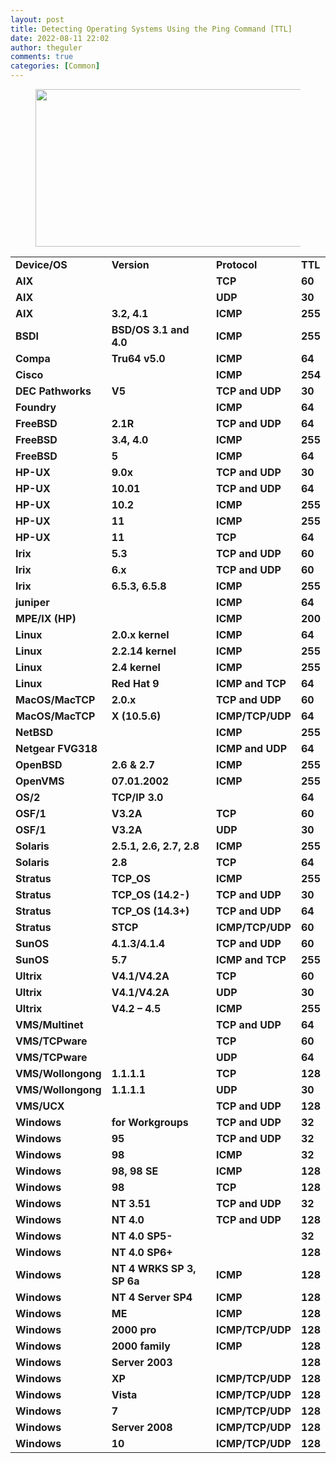```yaml
---
layout: post
title: Detecting Operating Systems Using the Ping Command [TTL]
date: 2022-08-11 22:02
author: theguler
comments: true
categories: [Common]
---
```

<!-- wp:image {"id":2148,"width":449,"height":252,"sizeSlug":"large","linkDestination":"none"} -->
<figure class="wp-block-image size-large is-resized"><img src="https://theguler.wordpress.com/wp-content/uploads/2022/02/powershell-as-admin.webp?w=1024" alt="" class="wp-image-2148" width="449" height="252" /></figure>
<!-- /wp:image -->

<table>
<tbody>
<tr>
<td><strong>Device/OS</strong></td>
<td><strong>Version</strong></td>
<td><strong>Protocol</strong></td>
<td><strong>TTL</strong></td>
</tr>
<tr>
<td><strong>AIX</strong></td>
<td>&nbsp;</td>
<td><strong>TCP</strong></td>
<td><strong>60</strong></td>
</tr>
<tr>
<td><strong>AIX</strong></td>
<td>&nbsp;</td>
<td><strong>UDP</strong></td>
<td><strong>30</strong></td>
</tr>
<tr>
<td><strong>AIX</strong></td>
<td><strong>3.2, 4.1</strong></td>
<td><strong>ICMP</strong></td>
<td><strong>255</strong></td>
</tr>
<tr>
<td><strong>BSDI</strong></td>
<td><strong>BSD/OS 3.1 and 4.0</strong></td>
<td><strong>ICMP</strong></td>
<td><strong>255</strong></td>
</tr>
<tr>
<td><strong>Compa</strong></td>
<td><strong>Tru64 v5.0</strong></td>
<td><strong>ICMP</strong></td>
<td><strong>64</strong></td>
</tr>
<tr>
<td><strong>Cisco</strong></td>
<td>&nbsp;</td>
<td><strong>ICMP</strong></td>
<td><strong>254</strong></td>
</tr>
<tr>
<td><strong>DEC Pathworks</strong></td>
<td><strong>V5</strong></td>
<td><strong>TCP and UDP</strong></td>
<td><strong>30</strong></td>
</tr>
<tr>
<td><strong>Foundry</strong></td>
<td>&nbsp;</td>
<td><strong>ICMP</strong></td>
<td><strong>64</strong></td>
</tr>
<tr>
<td><strong>FreeBSD</strong></td>
<td><strong>2.1R</strong></td>
<td><strong>TCP and UDP</strong></td>
<td><strong>64</strong></td>
</tr>
<tr>
<td><strong>FreeBSD</strong></td>
<td><strong>3.4, 4.0</strong></td>
<td><strong>ICMP</strong></td>
<td><strong>255</strong></td>
</tr>
<tr>
<td><strong>FreeBSD</strong></td>
<td><strong>5</strong></td>
<td><strong>ICMP</strong></td>
<td><strong>64</strong></td>
</tr>
<tr>
<td><strong>HP-UX</strong></td>
<td><strong>9.0x</strong></td>
<td><strong>TCP and UDP</strong></td>
<td><strong>30</strong></td>
</tr>
<tr>
<td><strong>HP-UX</strong></td>
<td><strong>10.01</strong></td>
<td><strong>TCP and UDP</strong></td>
<td><strong>64</strong></td>
</tr>
<tr>
<td><strong>HP-UX</strong></td>
<td><strong>10.2</strong></td>
<td><strong>ICMP</strong></td>
<td><strong>255</strong></td>
</tr>
<tr>
<td><strong>HP-UX</strong></td>
<td><strong>11</strong></td>
<td><strong>ICMP</strong></td>
<td><strong>255</strong></td>
</tr>
<tr>
<td><strong>HP-UX</strong></td>
<td><strong>11</strong></td>
<td><strong>TCP</strong></td>
<td><strong>64</strong></td>
</tr>
<tr>
<td><strong>Irix</strong></td>
<td><strong>5.3</strong></td>
<td><strong>TCP and UDP</strong></td>
<td><strong>60</strong></td>
</tr>
<tr>
<td><strong>Irix</strong></td>
<td><strong>6.x</strong></td>
<td><strong>TCP and UDP</strong></td>
<td><strong>60</strong></td>
</tr>
<tr>
<td><strong>Irix</strong></td>
<td><strong>6.5.3, 6.5.8</strong></td>
<td><strong>ICMP</strong></td>
<td><strong>255</strong></td>
</tr>
<tr>
<td><strong>juniper</strong></td>
<td>&nbsp;</td>
<td><strong>ICMP</strong></td>
<td><strong>64</strong></td>
</tr>
<tr>
<td><strong>MPE/IX (HP)</strong></td>
<td>&nbsp;</td>
<td><strong>ICMP</strong></td>
<td><strong>200</strong></td>
</tr>
<tr>
<td><strong>Linux</strong></td>
<td><strong>2.0.x kernel</strong></td>
<td><strong>ICMP</strong></td>
<td><strong>64</strong></td>
</tr>
<tr>
<td><strong>Linux</strong></td>
<td><strong>2.2.14 kernel</strong></td>
<td><strong>ICMP</strong></td>
<td><strong>255</strong></td>
</tr>
<tr>
<td><strong>Linux</strong></td>
<td><strong>2.4 kernel</strong></td>
<td><strong>ICMP</strong></td>
<td><strong>255</strong></td>
</tr>
<tr>
<td><strong>Linux</strong></td>
<td><strong>Red Hat 9</strong></td>
<td><strong>ICMP and TCP</strong></td>
<td><strong>64</strong></td>
</tr>
<tr>
<td><strong>MacOS/MacTCP</strong></td>
<td><strong>2.0.x</strong></td>
<td><strong>TCP and UDP</strong></td>
<td><strong>60</strong></td>
</tr>
<tr>
<td><strong>MacOS/MacTCP</strong></td>
<td><strong>X (10.5.6)</strong></td>
<td><strong>ICMP/TCP/UDP</strong></td>
<td><strong>64</strong></td>
</tr>
<tr>
<td><strong>NetBSD</strong></td>
<td>&nbsp;</td>
<td><strong>ICMP</strong></td>
<td><strong>255</strong></td>
</tr>
<tr>
<td><strong>Netgear FVG318</strong></td>
<td>&nbsp;</td>
<td><strong>ICMP and UDP</strong></td>
<td><strong>64</strong></td>
</tr>
<tr>
<td><strong>OpenBSD</strong></td>
<td><strong>2.6 &amp; 2.7</strong></td>
<td><strong>ICMP</strong></td>
<td><strong>255</strong></td>
</tr>
<tr>
<td><strong>OpenVMS</strong></td>
<td><strong>07.01.2002</strong></td>
<td><strong>ICMP</strong></td>
<td><strong>255</strong></td>
</tr>
<tr>
<td><strong>OS/2</strong></td>
<td><strong>TCP/IP 3.0</strong></td>
<td>&nbsp;</td>
<td><strong>64</strong></td>
</tr>
<tr>
<td><strong>OSF/1</strong></td>
<td><strong>V3.2A</strong></td>
<td><strong>TCP</strong></td>
<td><strong>60</strong></td>
</tr>
<tr>
<td><strong>OSF/1</strong></td>
<td><strong>V3.2A</strong></td>
<td><strong>UDP</strong></td>
<td><strong>30</strong></td>
</tr>
<tr>
<td><strong>Solaris</strong></td>
<td><strong>2.5.1, 2.6, 2.7, 2.8</strong></td>
<td><strong>ICMP</strong></td>
<td><strong>255</strong></td>
</tr>
<tr>
<td><strong>Solaris</strong></td>
<td><strong>2.8</strong></td>
<td><strong>TCP</strong></td>
<td><strong>64</strong></td>
</tr>
<tr>
<td><strong>Stratus</strong></td>
<td><strong>TCP_OS</strong></td>
<td><strong>ICMP</strong></td>
<td><strong>255</strong></td>
</tr>
<tr>
<td><strong>Stratus</strong></td>
<td><strong>TCP_OS (14.2-)</strong></td>
<td><strong>TCP and UDP</strong></td>
<td><strong>30</strong></td>
</tr>
<tr>
<td><strong>Stratus</strong></td>
<td><strong>TCP_OS (14.3+)</strong></td>
<td><strong>TCP and UDP</strong></td>
<td><strong>64</strong></td>
</tr>
<tr>
<td><strong>Stratus</strong></td>
<td><strong>STCP</strong></td>
<td><strong>ICMP/TCP/UDP</strong></td>
<td><strong>60</strong></td>
</tr>
<tr>
<td><strong>SunOS</strong></td>
<td><strong>4.1.3/4.1.4</strong></td>
<td><strong>TCP and UDP</strong></td>
<td><strong>60</strong></td>
</tr>
<tr>
<td><strong>SunOS</strong></td>
<td><strong>5.7</strong></td>
<td><strong>ICMP and TCP</strong></td>
<td><strong>255</strong></td>
</tr>
<tr>
<td><strong>Ultrix</strong></td>
<td><strong>V4.1/V4.2A</strong></td>
<td><strong>TCP</strong></td>
<td><strong>60</strong></td>
</tr>
<tr>
<td><strong>Ultrix</strong></td>
<td><strong>V4.1/V4.2A</strong></td>
<td><strong>UDP</strong></td>
<td><strong>30</strong></td>
</tr>
<tr>
<td><strong>Ultrix</strong></td>
<td><strong>V4.2 – 4.5</strong></td>
<td><strong>ICMP</strong></td>
<td><strong>255</strong></td>
</tr>
<tr>
<td><strong>VMS/Multinet</strong></td>
<td>&nbsp;</td>
<td><strong>TCP and UDP</strong></td>
<td><strong>64</strong></td>
</tr>
<tr>
<td><strong>VMS/TCPware</strong></td>
<td>&nbsp;</td>
<td><strong>TCP</strong></td>
<td><strong>60</strong></td>
</tr>
<tr>
<td><strong>VMS/TCPware</strong></td>
<td>&nbsp;</td>
<td><strong>UDP</strong></td>
<td><strong>64</strong></td>
</tr>
<tr>
<td><strong>VMS/Wollongong</strong></td>
<td><strong>1.1.1.1</strong></td>
<td><strong>TCP</strong></td>
<td><strong>128</strong></td>
</tr>
<tr>
<td><strong>VMS/Wollongong</strong></td>
<td><strong>1.1.1.1</strong></td>
<td><strong>UDP</strong></td>
<td><strong>30</strong></td>
</tr>
<tr>
<td><strong>VMS/UCX</strong></td>
<td>&nbsp;</td>
<td><strong>TCP and UDP</strong></td>
<td><strong>128</strong></td>
</tr>
<tr>
<td><strong>Windows</strong></td>
<td><strong>for Workgroups</strong></td>
<td><strong>TCP and UDP</strong></td>
<td><strong>32</strong></td>
</tr>
<tr>
<td><strong>Windows</strong></td>
<td><strong>95</strong></td>
<td><strong>TCP and UDP</strong></td>
<td><strong>32</strong></td>
</tr>
<tr>
<td><strong>Windows</strong></td>
<td><strong>98</strong></td>
<td><strong>ICMP</strong></td>
<td><strong>32</strong></td>
</tr>
<tr>
<td><strong>Windows</strong></td>
<td><strong>98, 98 SE</strong></td>
<td><strong>ICMP</strong></td>
<td><strong>128</strong></td>
</tr>
<tr>
<td><strong>Windows</strong></td>
<td><strong>98</strong></td>
<td><strong>TCP</strong></td>
<td><strong>128</strong></td>
</tr>
<tr>
<td><strong>Windows</strong></td>
<td><strong>NT 3.51</strong></td>
<td><strong>TCP and UDP</strong></td>
<td><strong>32</strong></td>
</tr>
<tr>
<td><strong>Windows</strong></td>
<td><strong>NT 4.0</strong></td>
<td><strong>TCP and UDP</strong></td>
<td><strong>128</strong></td>
</tr>
<tr>
<td><strong>Windows</strong></td>
<td><strong>NT 4.0 SP5-</strong></td>
<td>&nbsp;</td>
<td><strong>32</strong></td>
</tr>
<tr>
<td><strong>Windows</strong></td>
<td><strong>NT 4.0 SP6+</strong></td>
<td>&nbsp;</td>
<td><strong>128</strong></td>
</tr>
<tr>
<td><strong>Windows</strong></td>
<td><strong>NT 4 WRKS SP 3, SP 6a</strong></td>
<td><strong>ICMP</strong></td>
<td><strong>128</strong></td>
</tr>
<tr>
<td><strong>Windows</strong></td>
<td><strong>NT 4 Server SP4</strong></td>
<td><strong>ICMP</strong></td>
<td><strong>128</strong></td>
</tr>
<tr>
<td><strong>Windows</strong></td>
<td><strong>ME</strong></td>
<td><strong>ICMP</strong></td>
<td><strong>128</strong></td>
</tr>
<tr>
<td><strong>Windows</strong></td>
<td><strong>2000 pro</strong></td>
<td><strong>ICMP/TCP/UDP</strong></td>
<td><strong>128</strong></td>
</tr>
<tr>
<td><strong>Windows</strong></td>
<td><strong>2000 family</strong></td>
<td><strong>ICMP</strong></td>
<td><strong>128</strong></td>
</tr>
<tr>
<td><strong>Windows</strong></td>
<td><strong>Server 2003</strong></td>
<td>&nbsp;</td>
<td><strong>128</strong></td>
</tr>
<tr>
<td><strong>Windows</strong></td>
<td><strong>XP</strong></td>
<td><strong>ICMP/TCP/UDP</strong></td>
<td><strong>128</strong></td>
</tr>
<tr>
<td><strong>Windows</strong></td>
<td><strong>Vista</strong></td>
<td><strong>ICMP/TCP/UDP</strong></td>
<td><strong>128</strong></td>
</tr>
<tr>
<td><strong>Windows</strong></td>
<td><strong>7</strong></td>
<td><strong>ICMP/TCP/UDP</strong></td>
<td><strong>128</strong></td>
</tr>
<tr>
<td><strong>Windows</strong></td>
<td><strong>Server 2008</strong></td>
<td><strong>ICMP/TCP/UDP</strong></td>
<td><strong>128</strong></td>
</tr>
<tr>
<td><strong>Windows</strong></td>
<td><strong>10</strong></td>
<td><strong>ICMP/TCP/UDP</strong></td>
<td><strong>128</strong></td>
</tr>
</tbody>
</table>
